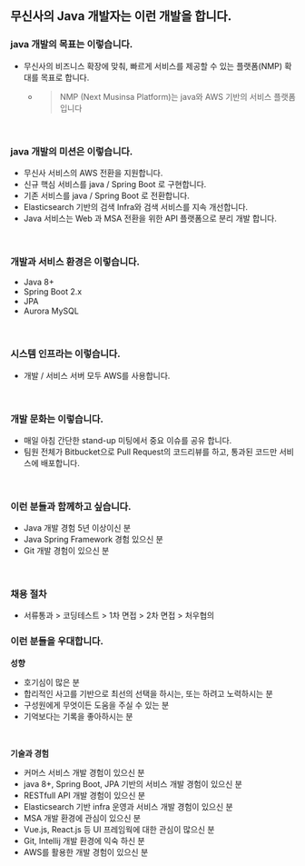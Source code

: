 ## 무신사의 Java 개발자는 이런 개발을 합니다.
### java 개발의 목표는 이렇습니다.
* 무신사의 비즈니스 확장에 맞춰, 빠르게 서비스를 제공할 수 있는 플랫폼(NMP) 확대를 목표로 합니다.
  * > NMP (Next Musinsa Platform)는 java와 AWS 기반의 서비스 플랫폼 입니다
<br/>

### java 개발의 미션은 이렇습니다.
* 무신사 서비스의 AWS 전환을 지원합니다.
* 신규 핵심 서비스를 java / Spring Boot 로 구현합니다.
* 기존 서비스를 java / Spring Boot 로 전환합니다.
* Elasticsearch 기반의 검색 Infra와 검색 서비스를 지속 개선합니다.
* Java 서비스는 Web 과 MSA 전환을 위한 API 플랫폼으로 분리 개발 합니다.
<br/>

### 개발과 서비스 환경은 이렇습니다.
* Java 8+ 
* Spring Boot 2.x
* JPA
* Aurora MySQL
<br/>

### 시스템 인프라는 이렇습니다.
* 개발 / 서비스 서버 모두 AWS를 사용합니다.
<br/>

### 개발 문화는 이렇습니다.
* 매일 아침 간단한 stand-up 미팅에서 중요 이슈를 공유 합니다.
* 팀원 전체가 Bitbucket으로 Pull Request의 코드리뷰를 하고, 통과된 코드만 서비스에 배포합니다.
<br/>

### 이런 분들과 함께하고 싶습니다.
* Java 개발 경험 5년 이상이신 분
* Java Spring Framework 경험 있으신 분
* Git 개발 경험이 있으신 분
<br/>

### 채용 절차
* 서류통과 > 코딩테스트 >  1차 면접 > 2차 면접 > 처우협의

### 이런 분들을 우대합니다.
__성향__
* 호기심이 많은 분
* 합리적인 사고를 기반으로 최선의 선택을 하시는, 또는 하려고 노력하시는 분
* 구성원에게 무엇이든 도움을 주실 수 있는 분
* 기억보다는 기록을 좋아하시는 분
<br/>

__기술과 경험__
* 커머스 서비스 개발 경험이 있으신 분
* java 8+, Spring Boot, JPA 기반의 서비스 개발 경험이 있으신 분
* RESTfull API 개발 경험이 있으신 분
* Elasticsearch 기반 infra 운영과 서비스 개발 경험이 있으신 분
* MSA 개발 환경에 관심이 있으신 분
* Vue.js, React.js 등 UI 프레임웍에 대한 관심이 많으신 분
* Git, Intellij 개발 환경에 익숙 하신 분
* AWS를 활용한 개발 경험이 있으신 분
